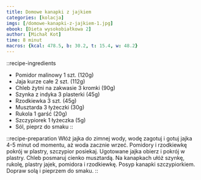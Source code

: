 ```yaml
---
title: Domowe kanapki z jajkiem
categories: [kolacja]
imgs: [/domowe-kanapki-z-jajkiem-1.jpg]
ebook: [Dieta wysokobiałkowa 2]
author: [Michał Kot]
time: 8 minut
macros: {kcal: 478.5, b: 30.2, t: 15.4, w: 48.2}
---
```


::recipe-ingredients
- Pomidor malinowy 1 szt. (120g)
- Jaja kurze całe 2 szt. (112g)
- Chleb żytni na zakwasie 3 kromki (90g)
- Szynka z indyka 3 plasterki (45g)
- Rzodkiewka 3 szt. (45g)
- Musztarda 3 łyżeczki (30g)
- Rukola 1 garść (20g)
- Szczypiorek 1 łyżeczka (5g)
- Sól, pieprz do smaku
::

::recipe-preparation
Włóż jajka do zimnej wody, wodę zagotuj i gotuj jajka 4-5 minut od momentu, aż woda zacznie wrzeć.
Pomidory i rzodkiewkę pokrój w plastry, szczypior posiekaj. Ugotowane jajka obierz i pokrój w plastry. Chleb posmaruj cienko musztardą.
Na kanapkach ułóż szynkę, rukolę, plastry jajek, pomidora i rzodkiewkę. Posyp kanapki szczypiorkiem. Dopraw solą i pieprzem do smaku.
::